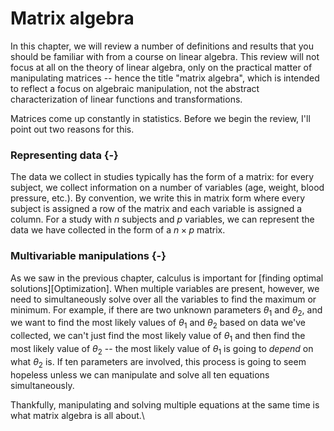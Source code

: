 # Matrix algebra

In this chapter, we will review a number of definitions and results that you should be familiar with from a course on linear algebra. This review will not focus at all on the theory of linear algebra, only on the practical matter of manipulating matrices -- hence the title "matrix algebra", which is intended to reflect a focus on algebraic manipulation, not the abstract characterization of linear functions and transformations.

Matrices come up constantly in statistics. Before we begin the review, I'll point out two reasons for this.

### Representing data {-}

The data we collect in studies typically has the form of a matrix: for every subject, we collect information on a number of variables (age, weight, blood pressure, etc.). By convention, we write this in matrix form where every subject is assigned a row of the matrix and each variable is assigned a column. For a study with $n$ subjects and $p$ variables, we can represent the data we have collected in the form of a $n \times p$ matrix.

### Multivariable manipulations {-}

As we saw in the previous chapter, calculus is important for [finding optimal solutions][Optimization]. When multiple variables are present, however, we need to simultaneously solve over all the variables to find the maximum or minimum. For example, if there are two unknown parameters $\theta_1$ and $\theta_2$, and we want to find the most likely values of $\theta_1$ and $\theta_2$ based on data we've collected, we can't just find the most likely value of $\theta_1$ and then find the most likely value of $\theta_2$ -- the most likely value of $\theta_1$ is going to *depend* on what $\theta_2$ is. If ten parameters are involved, this process is going to seem hopeless unless we can manipulate and solve all ten equations simultaneously.

Thankfully, manipulating and solving multiple equations at the same time is what matrix algebra is all about.\
